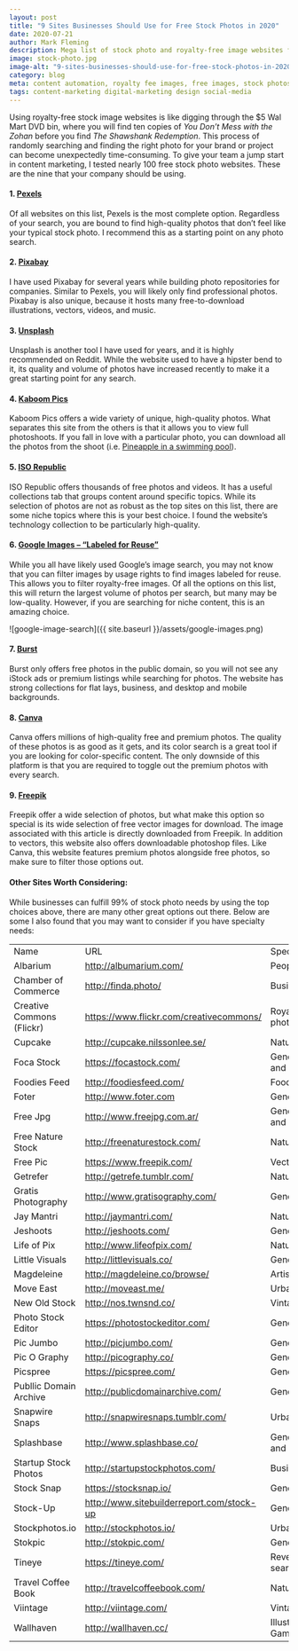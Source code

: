 ```yaml
---
layout: post
title: "9 Sites Businesses Should Use for Free Stock Photos in 2020"
date: 2020-07-21
author: Mark Fleming
description: Mega list of stock photo and royalty-free image websites for business and marketing use, including the nine best websites.
image: stock-photo.jpg
image-alt: "9-sites-businesses-should-use-for-free-stock-photos-in-2020"
category: blog
meta: content automation, royalty fee images, free images, stock photos, pexels, pixabay, unsplash, kaboom pics, iso republic, google images, burst, freepik, canva 
tags: content-marketing digital-marketing design social-media
---
```


Using royalty-free stock image websites is like digging through the $5 Wal Mart DVD bin, where you will find ten copies of <i>You Don’t Mess with the Zohan</i> before you find <i>The Shawshank Redemption</i>. This process of randomly searching and finding the right photo for your brand or project can become unexpectedly time-consuming. To give your team a jump start in content marketing, I tested nearly 100 free stock photo websites. These are the nine that your company should be using.

#### 1. [Pexels]( http://www.pexels.com/)

Of all websites on this list, Pexels is the most complete option. Regardless of your search, you are bound to find high-quality photos that don’t feel like your typical stock photo. I recommend this as a starting point on any photo search.

#### 2. [Pixabay](http://pixabay.com/)

I have used Pixabay for several years while building photo repositories for companies. Similar to Pexels, you will likely only find professional photos. Pixabay is also unique, because it hosts many free-to-download illustrations, vectors, videos, and music. 

#### 3. [Unsplash](https://unsplash.com/)

Unsplash is another tool I have used for years, and it is highly recommended on Reddit. While the website used to have a hipster bend to it, its quality and volume of photos have increased recently to make it a great starting point for any search. 

#### 4. [Kaboom Pics]( http://kaboompics.com/)

Kaboom Pics offers a wide variety of unique, high-quality photos. What separates this site from the others is that it allows you to view full photoshoots. If you fall in love with a particular photo, you can download all the photos from the shoot (i.e. [Pineapple in a swimming pool]( https://kaboompics.com/photoshoot/pineapple-in-a-swimming-pool)).

#### 5. [ISO Republic](http://isorepublic.com/)

ISO Republic offers thousands of free photos and videos. It has a useful collections tab that groups content around specific topics. While its selection of photos are not as robust as the top sites on this list, there are some niche topics where this is your best choice. I found the website’s technology collection to be particularly high-quality.

#### 6. [Google Images – “Labeled for Reuse”](https://www.google.com/imghp)

While you all have likely used Google’s image search, you may not know that you can filter images by usage rights to find images labeled for reuse. This allows you to filter royalty-free images. Of all the options on this list, this will return the largest volume of photos per search, but many may be low-quality. However, if you are searching for niche content, this is an amazing choice.

![google-image-search]({{ site.baseurl }}/assets/google-images.png)

#### 7. [Burst](https://burst.shopify.com/)

Burst only offers free photos in the public domain, so you will not see any iStock ads or premium listings while searching for photos. The website has strong collections for flat lays, business, and desktop and mobile backgrounds.

#### 8. [Canva]( https://www.canva.com/photos/)

Canva offers millions of high-quality free and premium photos. The quality of these photos is as good as it gets, and its color search is a great tool if you are looking for color-specific content. The only downside of this platform is that you are required to toggle out the premium photos with every search.

#### 9. [Freepik]( https://www.freepik.com/)

Freepik offer a wide selection of photos, but what make this option so special is its wide selection of free vector images for download. The image associated with this article is directly downloaded from Freepik. In addition to vectors, this website also offers downloadable photoshop files. Like Canva, this website features premium photos alongside free photos, so make sure to filter those options out.

#### Other Sites Worth Considering:

While businesses can fulfill 99% of stock photo needs by using the top choices above, there are many other great options out there. Below are some I also found that you may want to consider if you have specialty needs:

|                           |                                           |                          | 
|---------------------------|-------------------------------------------|--------------------------| 
| Name                      | URL                                       | Specialty                | 
| Albarium                  | <http://albumarium.com/>                    | People                   | 
| Chamber of Commerce       | <http://finda.photo/>                       | Business                 | 
| Creative Commons (Flickr) | <https://www.flickr.com/creativecommons/>   | Royalty-free photos      | 
| Cupcake                   | <http://cupcake.nilssonlee.se/>             | Nature, Urban            | 
| Foca Stock                | <https://focastock.com/>                    | General Photo and Video  | 
| Foodies Feed              | <http://foodiesfeed.com/>                   | Food                     | 
| Foter                     | <http://www.foter.com>                      | General Photo            | 
| Free Jpg                  | <http://www.freejpg.com.ar/>                | General Photo and Video  | 
| Free Nature Stock         | <http://freenaturestock.com/>               | Nature                   | 
| Free Pic                  | <https://www.freepik.com/>                  | Vector Images            | 
| Getrefer                  | <http://getrefe.tumblr.com/>                | Nature                   | 
| Gratis Photography        | <http://www.gratisography.com/>             | General Photo            | 
| Jay Mantri                | <http://jaymantri.com/>                     | Nature                   | 
| Jeshoots                  | <http://jeshoots.com/>                      | General Photo            | 
| Life of Pix               | <http://www.lifeofpix.com/>                 | Nature, Urban            | 
| Little Visuals            | <http://littlevisuals.co/>                  | General Photo            | 
| Magdeleine                | <http://magdeleine.co/browse/>              | Artistic                 | 
| Move East                 | <http://moveast.me/>                        | Urban                    | 
| New Old Stock             | <http://nos.twnsnd.co/>                     | Vintage                  | 
| Photo Stock Editor        | <https://photostockeditor.com/>             | General Photo            | 
| Pic Jumbo                 | <http://picjumbo.com/>                      | General Photo            | 
| Pic O Graphy              | <http://picography.co/>                     | General Photo            | 
| Picspree                  | <https://picspree.com/>                     | General Photo            | 
| Publlic Domain Archive    | <http://publicdomainarchive.com/>           | General Photo            | 
| Snapwire Snaps            | <http://snapwiresnaps.tumblr.com/>          | Urban                    | 
| Splashbase                | <http://www.splashbase.co/>                 | General Photo and Video  | 
| Startup Stock Photos      | <http://startupstockphotos.com/>            | Business                 | 
| Stock Snap                | <https://stocksnap.io/>                     | General Photo            | 
| Stock-Up                  | <http://www.sitebuilderreport.com/stock-up> | General Photo            | 
| Stockphotos.io            | <http://stockphotos.io/>                    | Urban                    | 
| Stokpic                   | <http://stokpic.com/>                       | General Photo            | 
| Tineye                    | <https://tineye.com/>                       | Reverse image search     | 
| Travel Coffee Book        | <http://travelcoffeebook.com/>              | Nature                   | 
| Viintage                  | <http://viintage.com/>                      | Vintage                  | 
| Wallhaven                 | <http://wallhaven.cc/>                      | Illustration/Video Games | 

